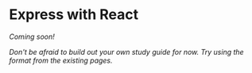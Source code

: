 # Express with React

_Coming soon!_

_Don't be afraid to build out your own study guide for now. Try using the format from the existing pages._